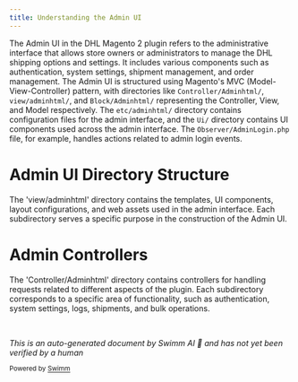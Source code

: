 ```yaml
---
title: Understanding the Admin UI
---
```

The Admin UI in the DHL Magento 2 plugin refers to the administrative interface that allows store owners or administrators to manage the DHL shipping options and settings. It includes various components such as authentication, system settings, shipment management, and order management. The Admin UI is structured using Magento's MVC (Model-View-Controller) pattern, with directories like `Controller/Adminhtml/`, `view/adminhtml/`, and `Block/Adminhtml/` representing the Controller, View, and Model respectively. The `etc/adminhtml/` directory contains configuration files for the admin interface, and the `Ui/` directory contains UI components used across the admin interface. The `Observer/AdminLogin.php` file, for example, handles actions related to admin login events.

# Admin UI Directory Structure

The 'view/adminhtml' directory contains the templates, UI components, layout configurations, and web assets used in the admin interface. Each subdirectory serves a specific purpose in the construction of the Admin UI.

# Admin Controllers

The 'Controller/Adminhtml' directory contains controllers for handling requests related to different aspects of the plugin. Each subdirectory corresponds to a specific area of functionality, such as authentication, system settings, logs, shipments, and bulk operations.

&nbsp;

*This is an auto-generated document by Swimm AI 🌊 and has not yet been verified by a human*

<SwmMeta version="3.0.0" repo-id="Z2l0aHViJTNBJTNBZGhsLW1hZ2VudG8yLXBsdWdpbiUzQSUzQWdpbGFkbmF2b3Q=" repo-name="dhl-magento2-plugin"><sup>Powered by [Swimm](/)</sup></SwmMeta>
